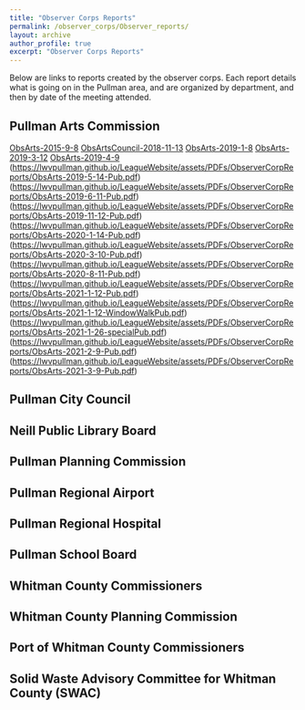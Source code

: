 ```yaml
---
title: "Observer Corps Reports"
permalink: /observer_corps/Observer_reports/
layout: archive
author_profile: true
excerpt: "Observer Corps Reports"
---
```


Below are links to reports created by the observer corps. Each report details what is going on in the Pullman area, and are organized by department, and then by date of the meeting attended.

## Pullman Arts Commission
[ObsArts-2015-9-8](https://lwvpullman.github.io/LeagueWebsite/assets/PDFs/ObserverCorpReports/ObsArts-2015-9-8-Pub.pdf)
[ObsArtsCouncil-2018-11-13](https://lwvpullman.github.io/LeagueWebsite/assets/PDFs/ObserverCorpReports/ObsArtsCouncil-2018-11-13-Pub.pdf)
[ObsArts-2019-1-8](https://lwvpullman.github.io/LeagueWebsite/assets/PDFs/ObserverCorpReports/ObsArts-2019-1-8-Pub.pdf)
[ObsArts-2019-3-12](https://lwvpullman.github.io/LeagueWebsite/assets/PDFs/ObserverCorpReports/ObsArts-2019-3-12-Pub.pdf)
[ObsArts-2019-4-9](https://lwvpullman.github.io/LeagueWebsite/assets/PDFs/ObserverCorpReports/ObsArts-2019-4-9-Pub.pdf)
(https://lwvpullman.github.io/LeagueWebsite/assets/PDFs/ObserverCorpReports/ObsArts-2019-5-14-Pub.pdf)
(https://lwvpullman.github.io/LeagueWebsite/assets/PDFs/ObserverCorpReports/ObsArts-2019-6-11-Pub.pdf)
(https://lwvpullman.github.io/LeagueWebsite/assets/PDFs/ObserverCorpReports/ObsArts-2019-11-12-Pub.pdf)
(https://lwvpullman.github.io/LeagueWebsite/assets/PDFs/ObserverCorpReports/ObsArts-2020-1-14-Pub.pdf)
(https://lwvpullman.github.io/LeagueWebsite/assets/PDFs/ObserverCorpReports/ObsArts-2020-3-10-Pub.pdf)
(https://lwvpullman.github.io/LeagueWebsite/assets/PDFs/ObserverCorpReports/ObsArts-2020-8-11-Pub.pdf)
(https://lwvpullman.github.io/LeagueWebsite/assets/PDFs/ObserverCorpReports/ObsArts-2021-1-12-Pub.pdf)
(https://lwvpullman.github.io/LeagueWebsite/assets/PDFs/ObserverCorpReports/ObsArts-2021-1-12-WindowWalkPub.pdf)
(https://lwvpullman.github.io/LeagueWebsite/assets/PDFs/ObserverCorpReports/ObsArts-2021-1-26-specialPub.pdf)
(https://lwvpullman.github.io/LeagueWebsite/assets/PDFs/ObserverCorpReports/ObsArts-2021-2-9-Pub.pdf)
(https://lwvpullman.github.io/LeagueWebsite/assets/PDFs/ObserverCorpReports/ObsArts-2021-3-9-Pub.pdf)



## Pullman City Council

## Neill Public Library Board

## Pullman Planning Commission

## Pullman Regional Airport

## Pullman Regional Hospital

## Pullman School Board

## Whitman County Commissioners

## Whitman County Planning Commission

## Port of Whitman County Commissioners

## Solid Waste Advisory Committee for Whitman County (SWAC)
